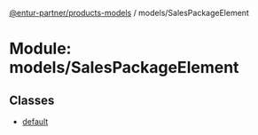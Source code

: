 [@entur-partner/products-models](../README.md) / models/SalesPackageElement

# Module: models/SalesPackageElement

## Classes

- [default](../classes/models_SalesPackageElement.default.md)
